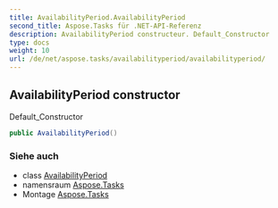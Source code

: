 ```yaml
---
title: AvailabilityPeriod.AvailabilityPeriod
second_title: Aspose.Tasks für .NET-API-Referenz
description: AvailabilityPeriod constructeur. Default_Constructor
type: docs
weight: 10
url: /de/net/aspose.tasks/availabilityperiod/availabilityperiod/
---
```

## AvailabilityPeriod constructor

Default_Constructor

```csharp
public AvailabilityPeriod()
```

### Siehe auch

* class [AvailabilityPeriod](../)
* namensraum [Aspose.Tasks](../../availabilityperiod/)
* Montage [Aspose.Tasks](../../../)


